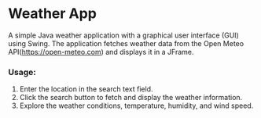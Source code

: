 # Weather App
A simple Java weather application with a graphical user interface (GUI) using Swing. The application fetches weather data from the Open Meteo API(https://open-meteo.com) and displays it in a JFrame.

### Usage:
1. Enter the location in the search text field.
2. Click the search button to fetch and display the weather information.
3. Explore the weather conditions, temperature, humidity, and wind speed.
